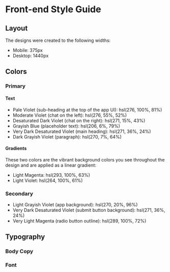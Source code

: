 # Front-end Style Guide

## Layout

The designs were created to the following widths:

- Mobile: 375px
- Desktop: 1440px

## Colors

### Primary

#### Text

- Pale Violet (sub-heading at the top of the app UI): hsl(276, 100%, 81%)
- Moderate Violet (chat on the left): hsl(276, 55%, 52%)
- Desaturated Dark Violet (chat on the right): hsl(271, 15%, 43%)
- Grayish Blue (placeholder text): hsl(206, 6%, 79%)
- Very Dark Desaturated Violet (main heading): hsl(271, 36%, 24%)
- Dark Grayish Violet (paragraph): hsl(270, 7%, 64%)

#### Gradients

These two colors are the vibrant background colors you see throughout the design and are applied as a linear gradient:

- Light Magenta: hsl(293, 100%, 63%)
- Light Violet: hsl(264, 100%, 61%)

### Secondary

<!-- - White: hsl(0, 0%, 100%) -->

- Light Grayish Violet (app background): hsl(270, 20%, 96%)
- Very Dark Desaturated Violet (submit button background): hsl(271, 36%, 24%)
- Very Light Magenta (radio button outline): hsl(289, 100%, 72%)

## Typography

### Body Copy

<!-- - Font size: 16px -->

### Font

<!-- - Family: [Rubik](https://fonts.google.com/specimen/Rubik) -->
<!-- - Weights: 400, 500, 700 -->

